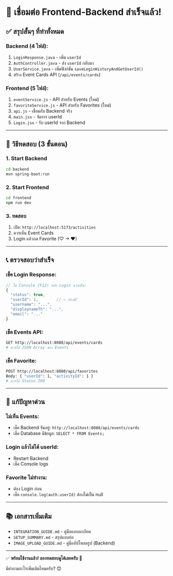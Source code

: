 # 🎉 เชื่อมต่อ Frontend-Backend สำเร็จแล้ว!

## ✅ สรุปสั้นๆ ที่ทำทั้งหมด

### **Backend (4 ไฟล์):**
1. `LoginResponse.java` - เพิ่ม `userId`
2. `AuthController.java` - ส่ง `userId` กลับมา
3. `UserService.java` - เพิ่มฟังก์ชัน `saveLoginHistoryAndGetUserId()`
4. สร้าง Event Cards API (`/api/events/cards`)

### **Frontend (5 ไฟล์):**
1. `eventService.js` - API สำหรับ Events (ใหม่)
2. `favoriteService.js` - API สำหรับ Favorites (ใหม่)
3. `api.js` - เชื่อมกับ Backend จริง
4. `main.jsx` - จัดการ userId
5. `Login.jsx` - รับ userId จาก Backend

---

## 🚀 วิธีทดสอบ (3 ขั้นตอน)

### **1. Start Backend**
```bash
cd backend
mvn spring-boot:run
```

### **2. Start Frontend**
```bash
cd frontend
npm run dev
```

### **3. ทดสอบ**
1. เปิด: `http://localhost:5173/activities`
2. ควรเห็น Event Cards
3. Login แล้วกด Favorite (♡ → ♥)

---

## 📞 ตรวจสอบว่าสำเร็จ

### **เช็ค Login Response:**
```javascript
// ใน Console (F12) หลัง Login ควรเห็น:
{
  "status": true,
  "userId": 1,        // ← ต้องมี!
  "username": "...",
  "displaynameTh": "...",
  "email": "..."
}
```

### **เช็ค Events API:**
```bash
GET http://localhost:8080/api/events/cards
# ควรได้ JSON Array ของ Events
```

### **เช็ค Favorite:**
```bash
POST http://localhost:8080/api/favorites
Body: { "userId": 1, "activityId": 1 }
# ควรได้ Status 200
```

---

## 🐛 แก้ปัญหาด่วน

### **ไม่เห็น Events:**
- เช็ค Backend รันอยู่: `http://localhost:8080/api/events/cards`
- เช็ค Database มีข้อมูล: `SELECT * FROM Events;`

### **Login แล้วไม่ได้ userId:**
- Restart Backend
- เช็ค Console logs

### **Favorite ไม่ทำงาน:**
- ต้อง Login ก่อน
- เช็ค `console.log(auth.userId)` ต้องไม่เป็น null

---

## 📚 เอกสารเพิ่มเติม

- `INTEGRATION_GUIDE.md` - คู่มือแบบละเอียด
- `SETUP_SUMMARY.md` - สรุปแบบย่อ
- `IMAGE_UPLOAD_GUIDE.md` - คู่มืออัปโหลดรูป (Backend)

---

✅ **พร้อมใช้งานแล้ว! ลองทดสอบดูได้เลยครับ** 🎉

มีคำถามอะไรเพิ่มเติมไหมครับ? 😊
